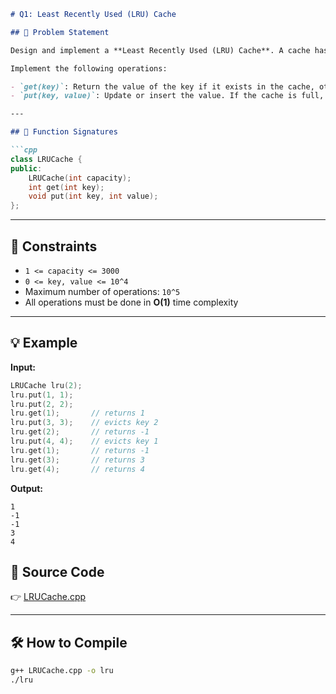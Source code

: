 
````markdown
# Q1: Least Recently Used (LRU) Cache

## 🧩 Problem Statement

Design and implement a **Least Recently Used (LRU) Cache**. A cache has a fixed capacity, and when it exceeds that capacity, it must evict the **least recently used** item to make space for the new one.

Implement the following operations:

- `get(key)`: Return the value of the key if it exists in the cache, otherwise return `-1`.
- `put(key, value)`: Update or insert the value. If the cache is full, remove the least recently used item before inserting.

---

## 🔧 Function Signatures

```cpp
class LRUCache {
public:
    LRUCache(int capacity);
    int get(int key);
    void put(int key, int value);
};
````

---

## 📘 Constraints

* `1 <= capacity <= 3000`
* `0 <= key, value <= 10^4`
* Maximum number of operations: `10^5`
* All operations must be done in **O(1)** time complexity

---

## 💡 Example

**Input:**

```cpp
LRUCache lru(2);  
lru.put(1, 1);
lru.put(2, 2);
lru.get(1);       // returns 1
lru.put(3, 3);    // evicts key 2
lru.get(2);       // returns -1
lru.put(4, 4);    // evicts key 1
lru.get(1);       // returns -1
lru.get(3);       // returns 3
lru.get(4);       // returns 4
```

**Output:**

```
1
-1
-1
3
4
```
## 📁 Source Code

👉 [LRUCache.cpp](./LRUCache.cpp)

---

## 🛠️ How to Compile

```bash
g++ LRUCache.cpp -o lru
./lru
```


